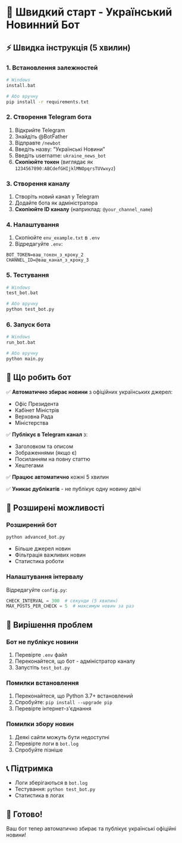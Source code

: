 # 🚀 Швидкий старт - Український Новинний Бот

## ⚡ Швидка інструкція (5 хвилин)

### 1. Встановлення залежностей
```bash
# Windows
install.bat

# Або вручну
pip install -r requirements.txt
```

### 2. Створення Telegram бота
1. Відкрийте Telegram
2. Знайдіть @BotFather
3. Відправте `/newbot`
4. Введіть назву: "Українські Новини"
5. Введіть username: `ukraine_news_bot`
6. **Скопіюйте токен** (виглядає як `1234567890:ABCdefGHIjklMNOpqrsTUVwxyz`)

### 3. Створення каналу
1. Створіть новий канал у Telegram
2. Додайте бота як адміністратора
3. **Скопіюйте ID каналу** (наприклад: `@your_channel_name`)

### 4. Налаштування
1. Скопіюйте `env_example.txt` в `.env`
2. Відредагуйте `.env`:
```
BOT_TOKEN=ваш_токен_з_кроку_2
CHANNEL_ID=@ваш_канал_з_кроку_3
```

### 5. Тестування
```bash
# Windows
test_bot.bat

# Або вручну
python test_bot.py
```

### 6. Запуск бота
```bash
# Windows
run_bot.bat

# Або вручну
python main.py
```

## 🎯 Що робить бот

✅ **Автоматично збирає новини** з офіційних українських джерел:
- Офіс Президента
- Кабінет Міністрів  
- Верховна Рада
- Міністерства

✅ **Публікує в Telegram канал** з:
- Заголовком та описом
- Зображеннями (якщо є)
- Посиланням на повну статтю
- Хештегами

✅ **Працює автоматично** кожні 5 хвилин

✅ **Уникає дублікатів** - не публікує одну новину двічі

## 🔧 Розширені можливості

### Розширений бот
```bash
python advanced_bot.py
```
- Більше джерел новин
- Фільтрація важливих новин
- Статистика роботи

### Налаштування інтервалу
Відредагуйте `config.py`:
```python
CHECK_INTERVAL = 300  # секунди (5 хвилин)
MAX_POSTS_PER_CHECK = 5  # максимум новин за раз
```

## 🚨 Вирішення проблем

### Бот не публікує новини
1. Перевірте `.env` файл
2. Переконайтеся, що бот - адміністратор каналу
3. Запустіть `test_bot.py`

### Помилки встановлення
1. Переконайтеся, що Python 3.7+ встановлений
2. Спробуйте: `pip install --upgrade pip`
3. Перевірте інтернет-з'єднання

### Помилки збору новин
1. Деякі сайти можуть бути недоступні
2. Перевірте логи в `bot.log`
3. Спробуйте пізніше

## 📞 Підтримка

- Логи зберігаються в `bot.log`
- Тестування: `python test_bot.py`
- Статистика в логах

## 🎉 Готово!

Ваш бот тепер автоматично збирає та публікує українські офіційні новини! 